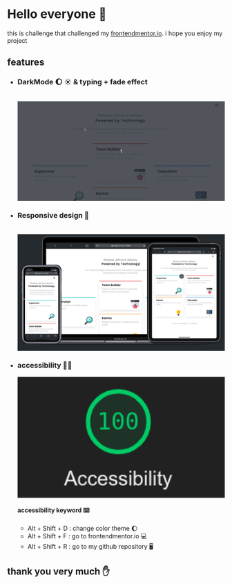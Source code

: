 # Hello everyone 🙌

this is challenge that challenged my [frontendmentor.io](https://www.frontendmentor.io/home). i hope you enjoy my project 
<br>

## features 

- ### DarkMode 🌔 ☀️ & typing + fade effect
  <br>

  <img src="./gif/darkmode.gif" alt="gif of darkmode" width ="850" style = "margin: 1px auto; display:block;">

- ### Responsive design 📱
  <br>
  <img src="./images/Slide%2016_9%20-%201.png" alt="gif of darkmode" width ="850" style = "margin: 1px auto; display:block;">

- ### accessibility 👨‍🦯
     <img src="./images/Screenshot%20from%202022-08-13%2008-44-15.png" alt="gif of darkmode" width ="850" style = "margin: 1px auto; display:block;">

     #### accessibility keyword ⌨️
     - Alt + Shift + D  : change color theme 🌔
     - Alt + Shift + F  : go to frontendmentor.io 💻
     - Alt + Shift + R  : go to my github repository 🖥️
  


## thank you very much ✋
